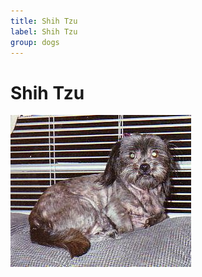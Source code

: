 ```yaml
---
title: Shih Tzu
label: Shih Tzu
group: dogs
---
```


# Shih Tzu

![Shih Tzu](/assets/images/Shih-Tzu/image.jpg "Shih Tzu")